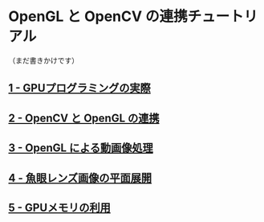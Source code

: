 # OpenGL と OpenCV の連携チュートリアル

（まだ書きかけです）

## [1 - GPUプログラミングの実際](pdf/opengl_opencv_1.pdf)

## [2 - OpenCV と OpenGL の連携](pdf/opengl_opencv_2.pdf)

## [3 - OpenGL による動画像処理](pdf/opengl_opencv_3.pdf)

## [4 - 魚眼レンズ画像の平面展開](pdf/opengl_opencv_4.pdf)

## [5 - GPUメモリの利用](pdf/opengl_opencv_5.pdf)
